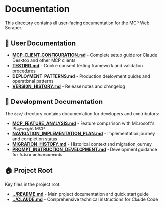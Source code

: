 # Documentation

This directory contains all user-facing documentation for the MCP Web Scraper.

## 📖 User Documentation

- **[MCP_CLIENT_CONFIGURATION.md](MCP_CLIENT_CONFIGURATION.md)** - Complete setup guide for Claude Desktop and other MCP clients
- **[TESTING.md](TESTING.md)** - Cookie consent testing framework and validation procedures
- **[DEPLOYMENT_PATTERNS.md](DEPLOYMENT_PATTERNS.md)** - Production deployment guides and operational patterns
- **[VERSION_HISTORY.md](VERSION_HISTORY.md)** - Release notes and changelog

## 🔧 Development Documentation

The `dev/` directory contains documentation for developers and contributors:

- **[MCP_FEATURE_ANALYSIS.md](dev/MCP_FEATURE_ANALYSIS.md)** - Feature comparison with Microsoft's Playwright MCP
- **[NAVIGATION_IMPLEMENTATION_PLAN.md](dev/NAVIGATION_IMPLEMENTATION_PLAN.md)** - Implementation journey and completion
  status
- **[MIGRATION_HISTORY.md](dev/MIGRATION_HISTORY.md)** - Historical context and migration journey
- **[PROMPT_INSTRUCTION_DEVELOPMENT.md](dev/PROMPT_INSTRUCTION_DEVELOPMENT.md)** - Development guidance for future enhancements

## 🏠 Project Root

Key files in the project root:
- **[../README.md](../README.md)** - Main project documentation and quick start guide
- **[../CLAUDE.md](../CLAUDE.md)** - Comprehensive technical instructions for Claude Code